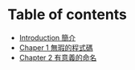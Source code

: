 # Table of contents

* [Introduction   簡介](README.md)
* [Chaper 1 無瑕的程式碼](chaper-1-clean-code.md)
* [Chapter 2 有意義的命名](chapter-2-meaningful-names.md)

